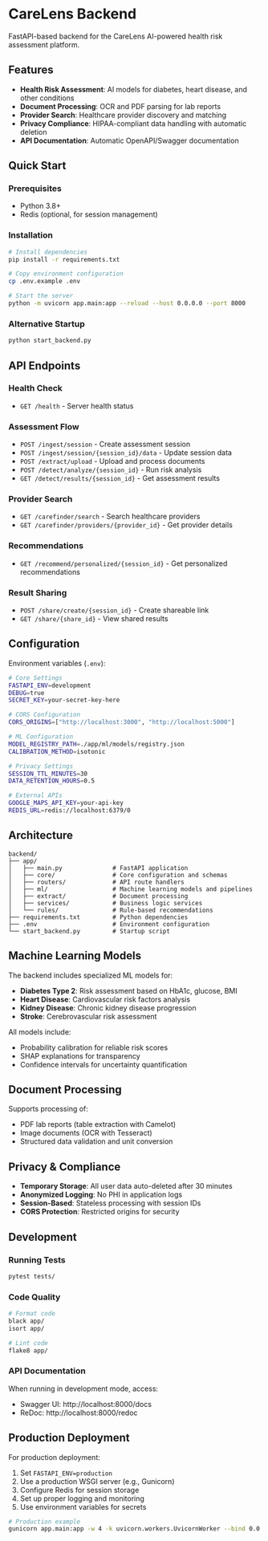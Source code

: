 # CareLens Backend

FastAPI-based backend for the CareLens AI-powered health risk assessment platform.

## Features

- **Health Risk Assessment**: AI models for diabetes, heart disease, and other conditions
- **Document Processing**: OCR and PDF parsing for lab reports
- **Provider Search**: Healthcare provider discovery and matching
- **Privacy Compliance**: HIPAA-compliant data handling with automatic deletion
- **API Documentation**: Automatic OpenAPI/Swagger documentation

## Quick Start

### Prerequisites
- Python 3.8+
- Redis (optional, for session management)

### Installation
```bash
# Install dependencies
pip install -r requirements.txt

# Copy environment configuration
cp .env.example .env

# Start the server
python -m uvicorn app.main:app --reload --host 0.0.0.0 --port 8000
```

### Alternative Startup
```bash
python start_backend.py
```

## API Endpoints

### Health Check
- `GET /health` - Server health status

### Assessment Flow
- `POST /ingest/session` - Create assessment session
- `POST /ingest/session/{session_id}/data` - Update session data
- `POST /extract/upload` - Upload and process documents
- `POST /detect/analyze/{session_id}` - Run risk analysis
- `GET /detect/results/{session_id}` - Get assessment results

### Provider Search
- `GET /carefinder/search` - Search healthcare providers
- `GET /carefinder/providers/{provider_id}` - Get provider details

### Recommendations
- `GET /recommend/personalized/{session_id}` - Get personalized recommendations

### Result Sharing
- `POST /share/create/{session_id}` - Create shareable link
- `GET /share/{share_id}` - View shared results

## Configuration

Environment variables (`.env`):

```bash
# Core Settings
FASTAPI_ENV=development
DEBUG=true
SECRET_KEY=your-secret-key-here

# CORS Configuration
CORS_ORIGINS=["http://localhost:3000", "http://localhost:5000"]

# ML Configuration
MODEL_REGISTRY_PATH=./app/ml/models/registry.json
CALIBRATION_METHOD=isotonic

# Privacy Settings
SESSION_TTL_MINUTES=30
DATA_RETENTION_HOURS=0.5

# External APIs
GOOGLE_MAPS_API_KEY=your-api-key
REDIS_URL=redis://localhost:6379/0
```

## Architecture

```
backend/
├── app/
│   ├── main.py              # FastAPI application
│   ├── core/                # Core configuration and schemas
│   ├── routers/             # API route handlers
│   ├── ml/                  # Machine learning models and pipelines
│   ├── extract/             # Document processing
│   ├── services/            # Business logic services
│   └── rules/               # Rule-based recommendations
├── requirements.txt         # Python dependencies
├── .env                     # Environment configuration
└── start_backend.py         # Startup script
```

## Machine Learning Models

The backend includes specialized ML models for:
- **Diabetes Type 2**: Risk assessment based on HbA1c, glucose, BMI
- **Heart Disease**: Cardiovascular risk factors analysis
- **Kidney Disease**: Chronic kidney disease progression
- **Stroke**: Cerebrovascular risk assessment

All models include:
- Probability calibration for reliable risk scores
- SHAP explanations for transparency
- Confidence intervals for uncertainty quantification

## Document Processing

Supports processing of:
- PDF lab reports (table extraction with Camelot)
- Image documents (OCR with Tesseract)
- Structured data validation and unit conversion

## Privacy & Compliance

- **Temporary Storage**: All user data auto-deleted after 30 minutes
- **Anonymized Logging**: No PHI in application logs
- **Session-Based**: Stateless processing with session IDs
- **CORS Protection**: Restricted origins for security

## Development

### Running Tests
```bash
pytest tests/
```

### Code Quality
```bash
# Format code
black app/
isort app/

# Lint code
flake8 app/
```

### API Documentation
When running in development mode, access:
- Swagger UI: http://localhost:8000/docs
- ReDoc: http://localhost:8000/redoc

## Production Deployment

For production deployment:
1. Set `FASTAPI_ENV=production`
2. Use a production WSGI server (e.g., Gunicorn)
3. Configure Redis for session storage
4. Set up proper logging and monitoring
5. Use environment variables for secrets

```bash
# Production example
gunicorn app.main:app -w 4 -k uvicorn.workers.UvicornWorker --bind 0.0.0.0:8000
```